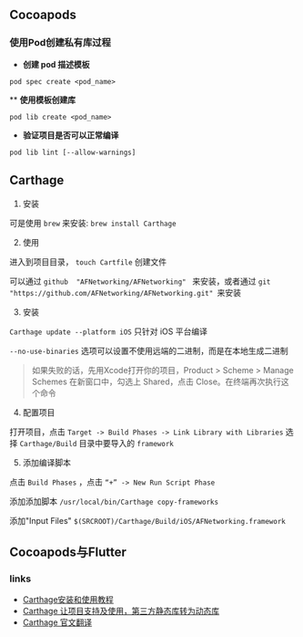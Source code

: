 
## Cocoapods

### 使用Pod创建私有库过程

* __创建 pod 描述模板__

` pod spec create <pod_name> `


** __使用模板创建库__

` pod lib create <pod_name> `

* __验证项目是否可以正常编译__

` pod lib lint [--allow-warnings] `


## Carthage

1. 安装

可是使用 `brew` 来安装: `brew install Carthage `

2. 使用

进入到项目目录， ` touch Cartfile ` 创建文件

可以通过 `github  "AFNetworking/AFNetworking" ` 来安装，或者通过 `git "https://github.com/AFNetworking/AFNetworking.git" `来安装

3. 安装

` Carthage update --platform iOS ` 只针对 iOS 平台编译

`--no-use-binaries` 选项可以设置不使用远端的二进制，而是在本地生成二进制

> 如果失败的话，先用Xcode打开你的项目，Product > Scheme > Manage Schemes 在新窗口中，勾选上 Shared，点击 Close。在终端再次执行这个命令

4. 配置项目

打开项目，点击 `Target -> Build Phases -> Link Library with Libraries` 选择 `Carthage/Build` 目录中要导入的 `framework`

5. 添加编译脚本

点击 `Build Phases` ，点击 `“+” -> New Run Script Phase`

添加添加脚本 `/usr/local/bin/Carthage copy-frameworks`

添加"Input Files" `$(SRCROOT)/Carthage/Build/iOS/AFNetworking.framework`


## Cocoapods与Flutter


### links
* [Carthage安装和使用教程](https://juejin.im/post/5bfc408e6fb9a049f745e1b9)
* [Carthage 让项目支持及使用，第三方静态库转为动态库](https://www.cnblogs.com/jys509/p/10334527.html)
* [Carthage 官文翻译](https://www.jianshu.com/p/e0c0ceee8ab2)